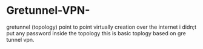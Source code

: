 # Gretunnel-VPN-
gretunnel (topology) point to point virtually creation over the internet
i didn;t put any password inside the topology 
this is basic toplogy based on gre tunnel vpn.
